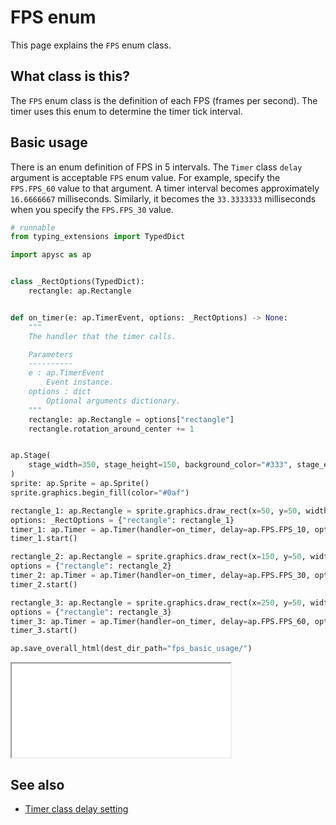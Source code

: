 # FPS enum

This page explains the `FPS` enum class.

## What class is this?

The `FPS` enum class is the definition of each FPS (frames per second). The timer uses this enum to determine the timer tick interval.

## Basic usage

There is an enum definition of FPS in 5 intervals. The `Timer` class `delay` argument is acceptable `FPS` enum value. For example, specify the `FPS.FPS_60` value to that argument. A timer interval becomes approximately `16.6666667` milliseconds. Similarly, it becomes the `33.3333333` milliseconds when you specify the `FPS.FPS_30` value.

```py
# runnable
from typing_extensions import TypedDict

import apysc as ap


class _RectOptions(TypedDict):
    rectangle: ap.Rectangle


def on_timer(e: ap.TimerEvent, options: _RectOptions) -> None:
    """
    The handler that the timer calls.

    Parameters
    ----------
    e : ap.TimerEvent
        Event instance.
    options : dict
        Optional arguments dictionary.
    """
    rectangle: ap.Rectangle = options["rectangle"]
    rectangle.rotation_around_center += 1


ap.Stage(
    stage_width=350, stage_height=150, background_color="#333", stage_elem_id="stage"
)
sprite: ap.Sprite = ap.Sprite()
sprite.graphics.begin_fill(color="#0af")

rectangle_1: ap.Rectangle = sprite.graphics.draw_rect(x=50, y=50, width=50, height=50)
options: _RectOptions = {"rectangle": rectangle_1}
timer_1: ap.Timer = ap.Timer(handler=on_timer, delay=ap.FPS.FPS_10, options=options)
timer_1.start()

rectangle_2: ap.Rectangle = sprite.graphics.draw_rect(x=150, y=50, width=50, height=50)
options = {"rectangle": rectangle_2}
timer_2: ap.Timer = ap.Timer(handler=on_timer, delay=ap.FPS.FPS_30, options=options)
timer_2.start()

rectangle_3: ap.Rectangle = sprite.graphics.draw_rect(x=250, y=50, width=50, height=50)
options = {"rectangle": rectangle_3}
timer_3: ap.Timer = ap.Timer(handler=on_timer, delay=ap.FPS.FPS_60, options=options)
timer_3.start()

ap.save_overall_html(dest_dir_path="fps_basic_usage/")
```

<iframe src="static/fps_basic_usage/index.html" width="350" height="150"></iframe>

## See also

- [Timer class delay setting](timer_delay.md)